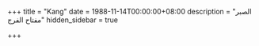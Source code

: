 +++
title = "Kang"
date = 1988-11-14T00:00:00+08:00
description = "الصبر مفتاح الفرج"
hidden_sidebar = true

+++

